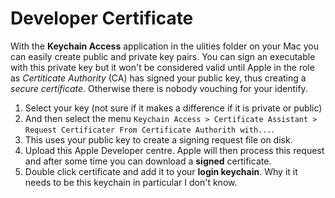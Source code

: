# Developer Certificate

With the **Keychain Access** application in the ulities folder on your Mac you can easily create public and private key pairs. You can sign an executable with this private key but it won't be considered valid until Apple in the role as *Certiticate Authority* (CA) has signed your public key, thus creating a *secure certificate*. Otherwise there is nobody vouching for your identify.

1. Select your key (not sure if it makes a difference if it is private or public)
2. And then select the menu `Keychain Access > Certificate Assistant > Request Certificater From Certificate Authorith with...`.
3. This uses your public key to create a signing request file on disk.
4. Upload this Apple Developer centre. Apple will then process this request and after some time you can download a **signed** certificate.
5. Double click certificate and add it to your **login keychain**. Why it it needs to be this keychain in particular I don't know.